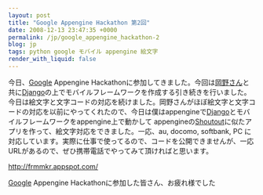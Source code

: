 ```yaml
---
layout: post
title: "Google Appengine Hackathon 第2回"
date: 2008-12-13 23:47:35 +0000
permalink: /jp/google_appengine_hackathon-2
blog: jp
tags: python google モバイル appengine 絵文字
render_with_liquid: false
---
```


<p>今日、<a href="http://www.google.com/" title="Google">Google</a> Appengine Hackathonに参加してきました。今回は<a href="http://d.hatena.ne.jp/nullpobug/">岡野さん</a>と共に<a href="http://www.djangoproject.com/" title="Django">Django</a>の上でモバイルフレームワークを作成する引き続きを行いました。今日は絵文字と文字コードの対応を続けました。岡野さんがほぼ絵文字と文字コードの対応を以前にやってくれたので、今日は僕はappengineで<a href="http://www.djangoproject.com/" title="Django">Django</a>とモバイルフレームワークをappengine上で動かして appengineの<a href="http://shoutout.appspot.com/">Shoutout</a>に似たアプリを作って、絵文字対応をできました。一応、au, docomo, softbank, PC に対応しています。実際に仕事で使ってるので、コードを公開できませんが、一応 URLがあるので、ぜひ携帯電話でやってみて頂ければと思います。</p>

<p><a href="http://frmmkr.appspot.com/">http://frmmkr.appspot.com/</a></p>

<p><a href="http://www.google.com/" title="Google">Google</a> Appengine Hackathonに参加した皆さん、お疲れ様でした</p>
<div class="sharethis">
        <script type="text/javascript" language="javascript">
          SHARETHIS.addEntry( {
            title : 'Google Appengine Hackathon 第2回',
              url   : 'http://www.ianlewis.org/jp/google_appengine_hackathon-2'}, 
            { button: true }
          ) ;
        </script></div>

